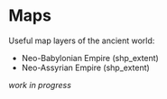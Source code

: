 # Maps
Useful map layers of the ancient world:

- Neo-Babylonian Empire (shp_extent)
- Neo-Assyrian Empire (shp_extent)

<i>work in progress</i>
